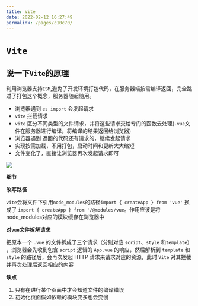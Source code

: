 ```yaml
---
title: Vite
date: 2022-02-12 16:27:49
permalink: /pages/c10c70/
---
```


# `Vite`

## 说一下`Vite`的原理

利用浏览器支持`ESM`,避免了开发环境打包代码，在服务器端按需编译返回，完全跳过了打包这个概念，服务器随起随用。

- 浏览器遇到 `es import` 会发起请求
- `vite` 拦截请求
- `vite` 区分不同类型的文件请求，并将这些请求交给专门的函数去处理(`.vue`文件在服务器进行编译，将编译的结果返回给浏览器)
- 浏览器遇到 返回的代码还有请求的，继续发起请求
- 实现按需加载，不用打包，启动时间和更新大大缩短
- 文件变化了，直接让浏览器再次发起请求即可

![](https://cdn.jsdelivr.net/gh/duochizhacai/generatePic/img/202202121701195.png)

**细节**

**改写路径**

`vite`会将文件下引用`node_modules`的路径`import { createApp } from 'vue'` 换成了 `import { createApp } from '/@modules/vue`。作用应该是将node_modules对应的模块缓存在浏览器中

**对`vue`文件拆解请求**

把原本一个 `.vue` 的文件拆成了三个请求（分别对应 `script`、`style` 和`template`） ，浏览器会先收到包含 `script` 逻辑的 `App.vue` 的响应，然后解析到 `template` 和 `style` 的路径后，会再次发起 HTTP 请求来请求对应的资源，此时 `Vite` 对其拦截并再次处理后返回相应的内容



**缺点**

1. 只有在进行某个页面中才会知道文件的编译错误
2. 初始化页面假如依赖的模块变多也会变慢

